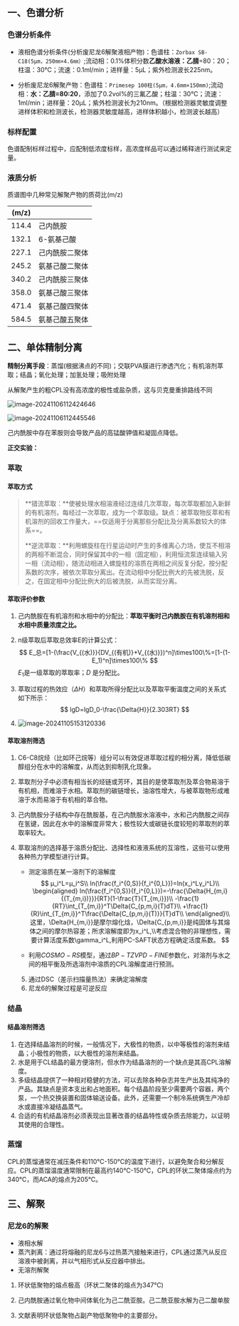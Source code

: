 ## 一、色谱分析

### 色谱分析条件

* 液相色谱分析条件(分析废尼龙6解聚液相产物)：色谱柱：`Zorbax SB-C18(5μm，250㎜×4.6㎜）`;流动相：0.1%体积分数**乙酸水溶液：乙腈**=80：20；柱温：30℃；流速：0.1ml/min；进样量：5μL；紫外检测波长225nm。

* 分析废尼龙6解聚产物：色谱柱：`Primesep 100柱(5μm，4.6mm×150mm)`;流动相：**水：乙腈=80:20**，添加了0.2vol%的三氟乙酸；柱温：30℃；流速：1ml/min；进样量：20μL；紫外检测波长为210nm。（根据检测器灵敏度调整进样体积和检测波长，检测器灵敏度越高，进样体积越小，检测波长越高）

### 标样配置

色谱配制标样过程中，应配制低浓度标样，高浓度样品可以通过稀释进行测试来定量。

### 液质分析

质谱图中几种常见解聚产物的质荷比(m/z)

| (m/z) |                |
| ----- | -------------- |
| 114.4 | 己内酰胺       |
| 132.1 | 6-氨基己酸     |
| 227.1 | 己内酰胺二聚体 |
| 245.2 | 氨基己酸二聚体 |
| 340.2 | 己内酰胺三聚体 |
| 358.0 | 氨基己酸三聚体 |
| 471.4 | 氨基己酸四聚体 |
| 584.5 | 氨基己酸五聚体 |

## 二、单体精制分离

**精制分离手段**：蒸馏(根据沸点的不同)；交联PVA膜进行渗透汽化；有机溶剂萃取；结晶；氧化处理；加氢处理；吸附处理

从解聚产生的粗CPL没有高浓度的极性或盐杂质，这与贝克曼重排路线不同



![image-20241106112424646](C:\Users\33380\AppData\Roaming\Typora\typora-user-images\image-20241106112424646.png)

![image-20241106112445546](C:\Users\33380\AppData\Roaming\Typora\typora-user-images\image-20241106112445546.png)

己内酰胺中存在苯胺则会导致产品的高锰酸钾值和凝固点降低。

**正交实验：**

### 萃取

#### 萃取方式

> **错流萃取：**使被处理水相溶液经过连续几次萃取，每次萃取都加入新鲜的有机溶剂，每经过一次萃取，成为一个萃取级。缺点：被萃取物反萃和有机溶剂的回收工作量大，==仅适用于分离那些分配比及分离系数较大的体系==。
>
> **逆流萃取：**利用螺旋柱在行星运动时产生的多维离心力场，使互不相溶的两相不断混合，同时保留其中的一相（固定相），利用恒流泵连续输入另一相（流动相），随流动相进入螺旋柱的溶质在两相之间反复分配，按分配系数的次序，被依次萃取分离出。在流动相中分配比例大的先被洗脱，反之，在固定相中分配比例大的后被洗脱，从而实现分离。

#### 萃取评价参数

1. 己内酰胺在有机溶剂和水相中的分配比：**萃取平衡时己内酰胺在有机溶剂相和水相中质量浓度之比。**

2. n级萃取后萃取总效率E的计算公式：
   $$
   E_总=[1-(\frac{V_{(水)}}{DV_{(有机)}+V_{(水)}})^n]\times100\%=[1-(1-E_1)^n]\times100\%
   $$
   $E_1$是一级萃取的萃取率；$D$ 是分配比。

3. 萃取过程的热效应（$\Delta{H}$​）和萃取所得分配比以及萃取平衡温度之间的关系式如下所示：
   $$
   lgD=lgD_0-\frac{\Delta{H}}{2.303RT}
   $$

4. ![image-20241105153120336](C:\Users\33380\AppData\Roaming\Typora\typora-user-images\image-20241105153120336.png)

#### 萃取溶剂筛选

1. C6-C8烷烃（比如环己烷等）组分可以有效促进萃取过程的相分离，降低低碳醇组分在水中的溶解度，从而达到抑制乳化现象。

2. 萃取剂分子中必须有相当长的烃链或芳环，其目的是使萃取剂及萃合物易溶于有机相，而难溶于水相。萃取剂的碳链增长，油溶性增大，与被萃取物形成难溶于水而易溶于有机相的萃合物。

3. 己内酰胺分子结构中存在酰胺基，在己内酰胺水溶液中，水和己内酰胺之间存在氢键，因此在水中的溶解度非常大；极性较大或碳链长度较短的萃取剂的萃取率较大。

4. 萃取溶剂的选择基于溶质分配比、选择性和液液系统的互溶性，这些可以使用各种热力学模型进行计算。 

   *  测定溶质在某一溶剂下的溶解度
     $$
     μ_i^L=μ_i^S\\
     ln(\frac{f_i^{0,S}}{f_i^{0,L}})=ln(x_i^Lγ_i^L)\\
     \begin{aligned}
     ln(\frac{f_i^{0,S}}{f_i^{0,L}})=-\frac{\Delta{H_{m,i}{(T_{m,i})}}}{RT}(1-\frac{T}{T_{m,i}})\\
     -\frac{1}{RT}\int_{T_{m,i}}^T\Delta{C_{p,m,i}(T)dT}\\ 
     +\frac{1}{R}\int_{T_{m,i}}^T\frac{\Delta{C_{p,m,i}(T)}}{T}dT\\
     \end{aligned}\\
     这里，\Delta{H_{m,i}}是摩尔熔化焓，\Delta{C_{p,m,i}}是纯固体与其熔体之间的摩尔热容差；所求溶解度即为x_i^L,\\考虑混合物的非理想性，需要计算活度系数\gamma_i^L,利用PC-SAFT状态方程确定活度系数。
     $$
     

     * 利用$COSMO-RS$模型，通过$BP-TZVPD-FINE$参数化，对溶剂与水之间的相平衡及所选溶剂中溶质的CPL溶解度进行预测。
   
   5. 通过DSC（差示扫描量热法）来确定溶解度
   5. 尼龙6的解聚过程是可逆反应

### 结晶

#### 结晶溶剂筛选

1. 在选择结晶溶剂的时候，一般情况下，大极性的物质，以中等极性的溶剂来结晶；小极性的物质，以大极性的溶剂来结晶。
1. 水是用于CL结晶的最方便溶剂，但水作为结晶溶剂的一个缺点是其高CPL溶解度。
1. 多级结晶提供了一种相对稳健的方法，可以去除各种杂志并生产出及其纯净的产品。其缺点是资本支出和占地面积。每个结晶阶段至少需要两个容器，两个泵，一个热交换装置和固体输送设备。此外，还需要一个制冷系统俩生产冷却水或直接冷凝结晶蒸气。
1. 合适的有机结晶溶剂必须表现出显著改善的结晶特性或杂质去除能力，以证明其使用的合理性。

### 蒸馏

CPL的蒸馏通常在减压条件和110℃-150℃的温度下进行，以避免聚合和分解反应。CPL的蒸馏温度通常限制在最高约140℃-150℃，CPL的环状二聚体熔点约为340℃，而ACA的熔点为205℃。

## 三、解聚

### 尼龙6的解聚

* 液相水解
* 蒸汽剥离：通过将熔融的尼龙6与过热蒸汽接触来进行，CPL通过蒸汽从反应溶液中被剥离，并以气相形式从反应器中排出。
* 无溶剂解聚

1. 环状低聚物的熔点极高（环状二聚体的熔点为347℃)

2. 己内酰胺通过氧化物中间体氧化为己二酰亚胺。己二酰亚胺水解为己二酸单胺

3. 文献表明环状低聚物占副产物低聚物中的主要部分。



